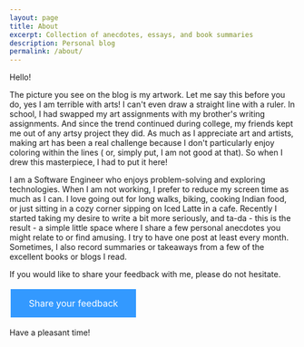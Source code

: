 ```yaml
---
layout: page
title: About
excerpt: Collection of anecdotes, essays, and book summaries
description: Personal blog
permalink: /about/
---
```

Hello!

The picture you see on the blog is my artwork. Let me say this before you do, yes I am terrible with arts!  I can't even draw a straight line with a ruler. In school, I had swapped my art assignments with my brother's writing assignments. And since the trend continued during college, my friends kept me out of any artsy project they did. As much as I appreciate art and artists, making art has been a real challenge because I don't particularly enjoy coloring within the lines ( or, simply put, I am not good at that). So when I drew this masterpiece, I had to put it here!

I am a Software Engineer who enjoys problem-solving and exploring technologies. When I am not working, I prefer to reduce my screen time as much as I can. I love going out for long walks, biking, cooking Indian food, or just sitting in a cozy corner sipping on Iced Latte in a cafe. Recently I started taking my desire to write a bit more seriously, and ta-da - this is the result - a simple little space where I share a few personal anecdotes you might relate to or find amusing. I try to have one post at least every month. Sometimes, I also record summaries or takeaways from a few of the excellent books or blogs I read.

If you would like to share your feedback with me, please do not hesitate.

<html>
<head>
<style>
.button {
  background-color: #3399ff;
  border: none;
  color: white;
  padding: 15px 32px;
  text-align: center;
  text-decoration: none;
  display: inline-block;
  font-size: 16px;
  margin: 4px 2px;
  cursor: pointer;
}
</style>
</head>
<body>
<a href="https://forms.gle/cMTmS2qrichCuzw16" class="button">Share your feedback</a>
</body>
</html>

Have a pleasant time!

